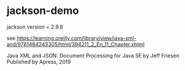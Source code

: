 # jackson-demo

jackson version = 2.9.8

see
https://learning.oreilly.com/library/view/java-xml-and/9781484243305/html/394211_2_En_11_Chapter.xhtml

Java XML and JSON: Document Processing for Java SE
by Jeff Friesen
Published by Apress, 2019
